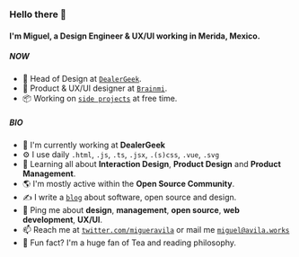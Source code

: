### Hello there 👋

#### I'm Miguel, a Design Engineer & UX/UI working in Merida, Mexico.

##### NOW

- 🚎 Head of Design at [`DealerGeek`](https://www.linkedin.com/company/DealerGeek/).
- 🧠 Product & UX/UI designer at [`Brainmi`](https://www.linkedin.com/company/Brainmi/).
- 📦 Working on [`side projects`](https://avila.works) at free time.

##### BIO

- 🚎 I'm currently working at **DealerGeek**
- ⚙️ I use daily `.html`, `.js`, `.ts`, `.jsx`, `.(s)css`, `.vue`, `.svg`
- 🌱 Learning all about **Interaction Design**, **Product Design** and **Product Management**.
- 🌎 I'm mostly active within the **Open Source Community**.
- ✍️ I write a [`blog`]([https://avila.works/blog](https://medium.com/@migueravila)) about software, open source and design.
- 💬 Ping me about **design**, **management**, **open source**, **web development**, **UX/UI**.
- 📫 Reach me at [`twitter.com/migueravila`](https://twitter.com/migueravila) or mail me [`miguel@avila.works`](mailto:miguel@avila.works)
- 🍵 Fun fact? I'm a huge fan of Tea and reading philosophy.
